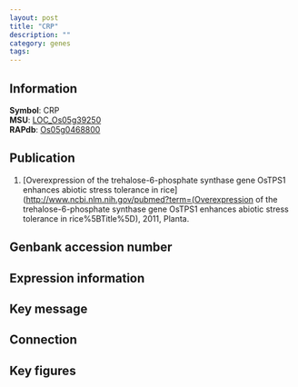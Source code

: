 ```yaml
---
layout: post
title: "CRP"
description: ""
category: genes
tags: 
---
```


## Information
__Symbol__: CRP  
__MSU__: [LOC_Os05g39250](http://rice.plantbiology.msu.edu/cgi-bin/ORF_infopage.cgi?orf=LOC_Os05g39250)  
__RAPdb__: [Os05g0468800](http://rapdb.dna.affrc.go.jp/viewer/gbrowse_details/irgsp1?name=Os05g0468800)  

## Publication
1. [Overexpression of the trehalose-6-phosphate synthase gene OsTPS1 enhances abiotic stress tolerance in rice](http://www.ncbi.nlm.nih.gov/pubmed?term=(Overexpression of the trehalose-6-phosphate synthase gene OsTPS1 enhances abiotic stress tolerance in rice%5BTitle%5D), 2011, Planta.

## Genbank accession number

## Expression information

## Key message

## Connection

## Key figures


